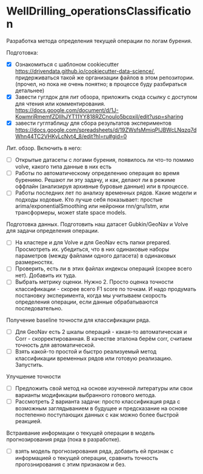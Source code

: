# WellDrilling_operationsClassification
Разработка метода определения текущей операции по логам бурения.

Подготовка:
- [x] Ознакомиться с шаблоном cookiecutter https://drivendata.github.io/cookiecutter-data-science/, придерживаться такой же организации файлов в этом репозитории. (прочел, но пока не очень понятно; в процессе буду разбираться детальнее)
- [x] Завести гуглдок для лит обзора, приложить сюда ссылку с доступом для чтения или комментирования. https://docs.google.com/document/d/1J-KowmriRmemfZDlIhJYT11YY818RZCnouIo5bcpxiI/edit?usp=sharing
- [x] завести гуглтаблицу для сбора результатов экспериментов https://docs.google.com/spreadsheets/d/19ZWsfsMmiqPIJBWcLNqzq7dWhn44TC2VHKyLcNvt4_8/edit?hl=ru#gid=0

Лит. обзор. Включить в него:
- [ ] Открытые датасеты с логами бурения, появилось ли что-то помимо volve, какого типа данные в них есть
- [ ] Работы по автоматическому определению операция во время буренияю. Решают ли эту задачу, и как, делают ли в режиме оффлайн (анализируя архивные буровые данные) или в процессе.
- [ ] Работы последних лет по анализу временных рядов. Какие модели и подходы ходовые. Кто лучше себя показывает: простые arima/exponentialSmoothing или нейронки rnn/gru/lstm, или трансформеры, может state space models.

Подготовка данных.
Подготовить наш датасет Gubkin/GeoNav и Volve для задачи определения операции.
 - [ ] На кластере и для Volve и для GeoNav есть папки prepared. Просмотреть их. убедиться, что в них одинаковые наборы параметров (между файлами одного датасета) в одинаковых размерностях.
 - [ ] Проверить, есть ли в этих файлах индексы операций (скорее всего нет). Добавить их туда.
 - [ ] Выбрать метрику оценки.  Нужно 2. Просто оценка точности классификации - скорее всего F1 score по точкам. И надо продумать постановку эксперимента, когда мы учитываем скорость определения операции, если данные обрабатываются последовательно.

Получение baseline точности для классификации ряда.
- [ ] Для GeoNav есть 2 шкалы операций - какая-то автоматическая и Corr - скорректированная. В качестве эталона берём corr, считаем точность для автоматической.
- [ ] Взять какой-то простой и быстро реализуемый метод классификации временных рядов или готовую реализацию. Запустить. 

Улучшение точности
- [ ] Предложить свой метод на основе изученной литературы или свои варианты модификации выбранного готового метода.
- [ ] Рассмотреть 2 варианта задачи: просто классификация ряда с возможным заглядыванием в будущее и предсказание на основе постепенно поступающих данных с как можно более быстрой реакцией.

Встраивание  информации о текущей операции в модель прогнозирования ряда (пока в разработке).
- [ ] взять модель прогнозирования ряда, добавить ей признак с информацией о текущей операции, сравнить точность прогознирования с этим признаком и без.



